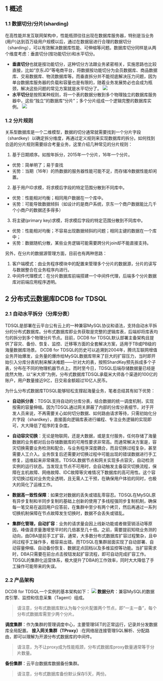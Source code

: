
## 1	概述
### 1.1	数据切分/分片(sharding)
在高性能并发互联网架构中，性能瓶颈往往出现在数据库服务器，特别是当业务(用户)达到百万级用户规模以后，通过在数据层进行合理的数据切分（sharding），可以有效解决数据库性能、可伸缩等问题。数据库切分同样是从两个维度考虑：垂直切分(按功能切分)和水平切分。

- **垂直切分**也就是按功能切分，这种切分方法跟业务紧密相关，实施思路也比较直接，比如“京东JD”等电商平台，将数据按功能切分为会员数据库、商品数据库、交易数据库、物流数据库等。而垂直拆分并不能彻底解决压力问题，因为单台数据库服务器的负载和容量也是有限的，随着业务发展势必也会成为瓶颈，解决这些问题的常见方案就是水平切分了。
![](https://mccdn.qcloud.com/static/img/f893ec978e92c77fcf2001b28e55e93c/image.jpg)
- **水平切分**是按照某种规则，将一个表的数据分散到多个物理独立的数据库服务器中，这些“独立”的数据库“分片”；多个分片组成一个逻辑完整的数据库实例。
 ![](https://mccdn.qcloud.com/static/img/04195cfdaff8aa285ca224a74da12a3a/image.jpg)
### 1.2	分片规则
关系型数据库是一个二维模型，数据的切分通常就需要找到一个分片字段（shardkey）以确定拆分维度，再通过定义规则来实现数据库的拆分。如何找到合适的分片规则需要综合考量业务，这里介绍几种常见的分片规则：
1.	基于日期顺序。如按年拆分，2015年一个分片，16年一个分片。
 - 优势：简单明了；易于查找
 - 劣势：当期（16年）的热数据的服务器性能可能不足，而存储冷数据性能却闲置。
2.	基于用户ID求模，将求模后字段的特定范围分散到不同库中。
 - 优势：性能相对均衡；相同用户数据在一个库中。
 - 劣势：可能导致数据倾斜（如设计的是商户系统，京东一个商户数据能比几千个小商户的数据还多得多）
3.	将主键(primary key)求模，将求模后字段的特定范围分散到不同库中。
 - 优势：性能相对均衡；不容易出现数据倾斜的问题；相同主键的数据在一个库中；
 - 劣势：数据随机分散，某些业务逻辑可能需要跨分片join却不能直接支持。

另外，在分片的数据源管理方面，目前也有两种思路：
1.	客户端模式：由业务程序模块中的配置来管理多个分片的数据源，分片的读写与数据整合在业务程序内进行。
2.	中间件代理模式：在分片数据库前端搭建一个中间件代理，后端多个分片数据库对前端应用程序透明。

## 2	分布式云数据库DCDB for TDSQL
### 2.1	自动水平拆分（分库分表） 
TDSQL是部署在云平台公有云上的一种兼容MySQL协议和语法，支持自动水平拆分的分布式数据库。分布式数据库即业务获取是完整的逻辑库表，后端却将库表均匀的拆分到多个物理分片节点。目前，DCDB for TDSQL默认部署主备架构且提供了容灾、备份、恢复、监控、迁移等方面的全套解决方案，适用于TB或PB级的海量数据库场景。
DCDB for TDSQL的历史可以追溯到2004年，腾讯互联网增值业务开始爆发，业务量的爆炸给MySQL数据库带来了巨大的扩容压力，当时即开始引入分库分表机制来解决难题——针对大的表，按照ShardKey预先拆成多个子表，分布在不同的物理机器节点上。而时至今日，TDSQL后端存储数据量已经是庞然大物，以“米大师”为例，分布式数据库TDSQL承载米大师各个渠道的100亿的账户，用户数量接近9亿，日交易金额超过10亿人民币。

为什么分布式数据库TDSQL能够轻松支撑起海量业务，笔者总结其有如下优势：
 
 - **自动拆分表**：TDSQL支持自动的分库分表，结合数据的统一调度机制，实现按需的容量伸缩。因为TDSQL通过网关屏蔽了内部的分库分表细节，对于开发人员来说，不再需要关心如何切分数据、如何路由请求等待，只需初始化分片字段（shardkey），直接面向逻辑库表进行编程、专注业务逻辑的实现即可，大大降低了程序的复杂度。


 - **自动容灾切换**：无论是物联网，还是大数据，或是支付服务，任何存储了海量数据的业务都对后台存储数据库的可用性要求非常高。而通常解决方案是，容灾切换需要业务检测和配合，与业务程序深度耦合，而且切换过程复杂，甚至需要人工介入。业务恢复后还需要对切换过程中可能出现的错误数据进行手工修复，运维起来非常痛苦。TDSQL数据节点和网关实现多点容灾，自动检测实例的运行状态。当发现主节点不可用时，会自动触发主备容灾切换流程，保障在主机故障、网络故障、IDC故障等灾难情况下数据库的高可用性。这个容灾切换过程对业务完全透明，且无需人工干预，在确保用户体验的同时，也极大的简化了运维工作。


 - **数据高一致性保障**：如果您对数据的丢失或错乱零容忍。TDSQL在MySQL原有异步复制和半同步复制的基础上创新的使用了多线程强同步复制机制，确保每一笔交易在返回用户应答前，在集群中至少有两个拷贝，然后再通过一系列切换机制保障在节点故障发生切换时，数据不会丢失或错乱。


 - **集群化管理，自动扩容**：业务的请求量会因上线新功能或者做营销活动等原因，峰值请求量激增至平时的几倍甚至几十倍。之前，需要提前知晓业务测的动向，由DBA提前手工扩容，通常，大多数分布式数据库扩容过程繁杂，且中间过程手工操作多，极容易出错。而TDSQL在集群层面实现了自动部署、自动容量伸缩、自动备份恢复、数据定点回档以及多维监控等功能。当扩容需求时，DBA只需要在前台点击按钮发起扩容流程，即可自动完成扩容工作。TDSQL的集群化运营体系，极大提升了DBA的工作效率，同时大大降低了手工操作可能带来的失误。


### 2.2	产品架构
DCDB for TDSQL一个实例的基本架构如下：
![](https://mccdn.qcloud.com/static/img/d60581140d84202517f9c30dcad02b56/image.png)
**数据分片**：兼容MySQL的数据库引擎、监控和信息采集（Tagent）组成。
>请注意，分布式数据库默认为每个分片配置两个节点，即“一主一备”，每个分布式数据库需至少两个分片。

**调度集群**：作为集群的管理调度中心，主要管理SET的正常运行，记录并分发数据库全局配置。
**接入网关集群（TProxy）**:在网络层连接管理SQL解析、分配路由，即可以理解为开源分布式数据库的中间件。
>请注意，为不让proxy成为性能瓶颈，分布式数据库proxy数量通常等于分片数量。

**备份集群**：云平台数据库数据备份集群。
>请注意，分布式数据库备份默认保存5天，两份。

